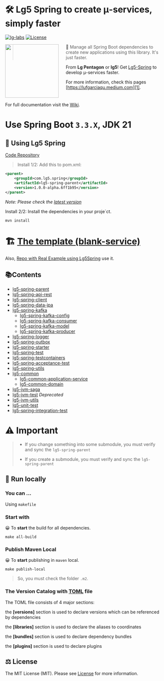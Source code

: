 # 🛠️ Lg5 Spring to create μ-services, simply faster

[![lg-labs][0]][1]
[![License][2]][LIC]

<img src="https://avatars.githubusercontent.com/u/105936384?s=400&u=290ae673580a956864a07d4aef8e4448372a836b&v=4" align="left" width="172px" height="172px"/>
<img align="left" width="0" height="172px" hspace="10"/>

> 👋 Manage all Spring Boot dependencies to create new applications using this library. It's just faster.
>

From **Lg Pentagon** or **lg5**! Get [Lg5-Spring][4] to develop μ-services faster.

For more information, check this pages [https://lufgarciaqu.medium.com][1].
<h1></h1>


For full documentation visit the [Wiki][9].

# Use Spring Boot `3.3.X`, JDK 21



## 🚀 Using Lg5 Spring
[Code Repository][4]

> Install 1/2: Add this to pom.xml:

```xml
<parent>
    <groupId>com.lg5.spring</groupId>
    <artifactId>lg5-spring-parent</artifactId>
    <version>1.0.0-alpha.6ff1b95</version>
</parent>   
```
_Note: Please check the [latest version][5]_

Install 2/2: Install the dependencies in your proje`ct.

```bash
mvn install
```

# 🏗 [The template (blank-service)][10]️ 

Also, [Repo with Real Example using Lg5Spring][7] use it.



## 📚Contents

* [lg5-spring-parent](lg5-spring-parent)
* [lg5-spring-api-rest](lg5-spring-api-rest)
* [lg5-spring-client](lg5-spring-client)
* [lg5-spring-data-jpa](lg5-spring-data-jpa)
* [lg5-spring-kafka](lg5-spring-kafka)
    * [lg5-spring-kafka-config](lg5-spring-kafka%2Flg5-spring-kafka-config)
    * [lg5-spring-kafka-consumer](lg5-spring-kafka%2Flg5-spring-kafka-consumer)
    * [lg5-spring-kafka-model](lg5-spring-kafka%2Flg5-spring-kafka-model)
    * [lg5-spring-kafka-producer](lg5-spring-kafka%2Flg5-spring-kafka-producer)
* [lg5-spring-logger](lg5-spring-logger)
* [lg5-spring-outbox](lg5-spring-outbox)
* [lg5-spring-starter](lg5-spring-starter)
* [lg5-spring-test](lg5-spring-test)
* [lg5-spring-testcontainers](lg5-spring-testcontainers)
* [lg5-spring-acceptance-test](lg5-spring-acceptance-test)
* [lg5-spring-utils](lg5-spring-utils)
* [lg5-common](lg5-common)
    * [lg5-common-application-service](lg5-common%2Flg5-common-application-service)
    * [lg5-common-domain](lg5-common%2Flg5-common-domain)
* [lg5-jvm-saga](lg5-jvm-saga)
* [lg5-jvm-test](lg5-jvm-test) _Deprecated_
* [lg5-jvm-utils](lg5-jvm-utils)
* [lg5-unit-test](lg5-unit-test)
* [lg5-spring-integration-test](lg5-spring-integration-test)
# ⚠️ Important

> * If you change something into some submodule, you must verify and sync the `lg5-spring-parent`
>
> * If you create a submodule, you must verify and sync the `lg5-spring-parent`
> 

## 🚀 Run locally


### You can ...

Using `makefile`

### Start with

😀 To **start** the build for all dependencies.

```shell
make all-build
```

### Publish Maven Local

😀 To **start** publishing in `maven` local.

```shell
make publish-local
```

> So, you must check the folder `.m2`.


### The Version Catalog with [TOML][6] file


The TOML file consists of 4 major sections:

the **[versions]** section is used to declare versions which can be referenced by dependencies

the **[libraries]** section is used to declare the aliases to coordinates

the **[bundles]** section is used to declare dependency bundles

the **[plugins]** section is used to declare plugins

## ⚖️ License

The MIT License (MIT). Please see [License][LIC] for more information.


[0]: https://img.shields.io/badge/LgLabs-community-blue?style=flat-square

[1]: https://lufgarciaqu.medium.com

[2]: https://img.shields.io/badge/license-MIT-green?style=flat-square

[4]: https://github.com/lg-labs-pentagon/lg5-spring

[5]: https://github.com/lg-labs-pentagon/lg5-spring/packages/2125499

[6]: https://docs.gradle.org/current/userguide/platforms.html

[7]: https://github.com/lg-labs/food-ordering-system
[8]: https://github.com/lg-labs/blank-service
[9]: https://lg-labs-pentagon.github.io/lg5-spring/
[10]: https://lg-labs.github.io/blank-service



[LIC]: LICENSE

[img1]: https://github.com/lg-labs-pentagon/lg-labs-boot-parent/assets/105936384/31c27db8-1e77-478d-a38e-7acf6ba2571c






